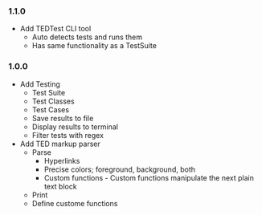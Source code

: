 ### 1.1.0
+ Add TEDTest CLI tool
  * Auto detects tests and runs them
  * Has same functionality as a TestSuite

### 1.0.0
+ Add Testing
  * Test Suite
  * Test Classes
  * Test Cases
  * Save results to file
  * Display results to terminal
  * Filter tests with regex
+ Add TED markup parser
  * Parse
    * Hyperlinks
    * Precise colors; foreground, background, both
    * Custom functions - Custom functions manipulate the next plain text block
  * Print
  * Define custome functions
